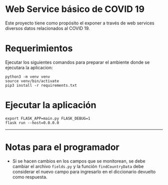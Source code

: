 # Web Service básico de COVID 19 

Este proyecto tiene como propósito el exponer a través de web services diversos datos relacionados al COVID 19.

# Requerimientos

Ejecutar los siguientes comandos para preparar el ambiente donde se ejecutara la aplicacion:

```
python3 -m venv venv
source venv/bin/activate
pip3 install -r requirements.txt
```

# Ejecutar la aplicación

```
export FLASK_APP=main.py FLASK_DEBUG=1
flask run --host=0.0.0.0
```

---

# Notas para el programador

* Si se hacen cambios en los campos que se monitorean, se debe cambiar el archivo `fields.py` y la función `findCountryData` debe considerar el nuevo campo para ingresarlo en el diccionario devuelto como respuesta.
